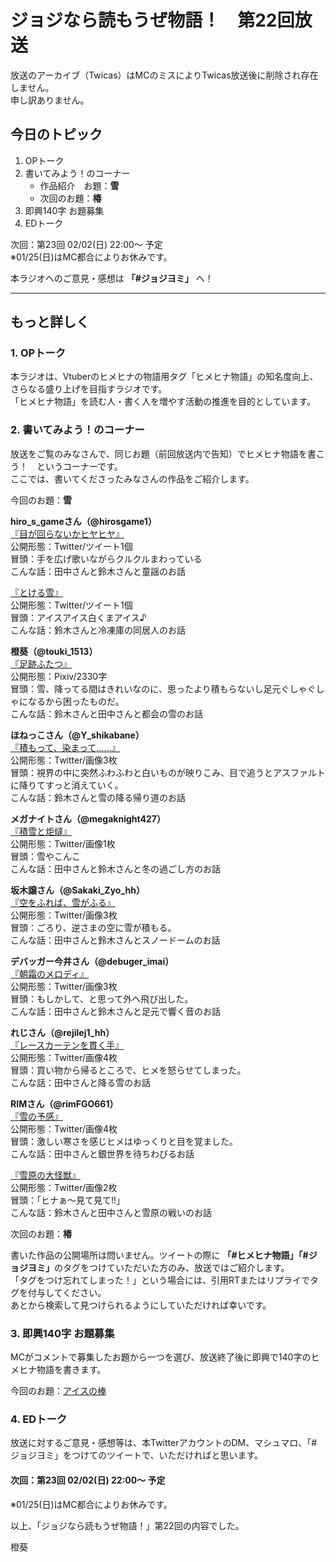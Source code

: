 # ジョジなら読もうぜ物語！　第22回放送

放送のアーカイブ（Twicas）はMCのミスによりTwicas放送後に削除され存在しません。  
申し訳ありません。

## 今日のトピック
1. OPトーク
1. 書いてみよう！のコーナー
    - 作品紹介　お題：<b>雪</b>
    - 次回のお題：<b>椿</b>
1. 即興140字 お題募集
1. EDトーク

次回：第23回 02/02(日) 22:00～ 予定  
※01/25(日)はMC都合によりお休みです。  

本ラジオへのご意見・感想は **「#ジョジヨミ」** へ！

---

## もっと詳しく
### 1. OPトーク

本ラジオは、Vtuberのヒメヒナの物語用タグ「ヒメヒナ物語」の知名度向上、さらなる盛り上げを目指すラジオです。  
「ヒメヒナ物語」を読む人・書く人を増やす活動の推進を目的としています。  

### 2. 書いてみよう！のコーナー
放送をご覧のみなさんで、同じお題（前回放送内で告知）でヒメヒナ物語を書こう！　というコーナーです。  
ここでは、書いてくださったみなさんの作品をご紹介します。

今回のお題：<b>雪</b>

**hiro_s_gameさん（@hirosgame1）**  
[『目が回らないかヒヤヒヤ』](https://twitter.com/hirosgame1/status/1216357346986692609?s=20)  
公開形態：Twitter/ツイート1個  
冒頭：手を広げ歌いながらクルクルまわっている  
こんな話：田中さんと鈴木さんと童謡のお話  

[『とける雪』](https://twitter.com/hirosgame1/status/1217992442131075072?s=20)  
公開形態：Twitter/ツイート1個  
冒頭：アイスアイス白くまアイス♪  
こんな話：鈴木さんと冷凍庫の同居人のお話  

**橙葵（@touki_1513）**  
[『足跡ふたつ』](https://twitter.com/touki_1513/status/1218460072407261185?s=20)  
公開形態：Pixiv/2330字  
冒頭：雪、降ってる間はきれいなのに、思ったより積もらないし足元ぐしゃぐしゃになるから困ったものだ。  
こんな話：鈴木さんと田中さんと都会の雪のお話  

**ほねっこさん（@Y_shikabane）**  
[『積もって、染まって……』](https://twitter.com/Y_shikabane/status/1218462763887935489?s=20)  
公開形態：Twitter/画像3枚  
冒頭：視界の中に突然ふわふわと白いものが映りこみ、目で追うとアスファルトに降りてすっと消えていく。  
こんな話：鈴木さんと雪の降る帰り道のお話  

**メガナイトさん（@megaknight427）**  
[『積雪と炬燵』](https://twitter.com/megaknight427/status/1218470632318332929?s=20)  
公開形態：Twitter/画像1枚  
冒頭：雪やこんこ  
こんな話：田中さんと鈴木さんと冬の過ごし方のお話

**坂木譲さん（@Sakaki_Zyo_hh）**  
[『空をふれば、雪がふる』](https://twitter.com/Sakaki_Zyo_hh/status/1218480764439818240?s=20)  
公開形態：Twitter/画像3枚  
冒頭：ごろり、逆さまの空に雪が積もる。  
こんな話：田中さんと鈴木さんとスノードームのお話  

**デバッガー今井さん（@debuger_imai）**  
[『朝霜のメロディ』](https://twitter.com/debuger_imai/status/1218566715576967168?s=20)  
公開形態：Twitter/画像3枚  
冒頭：もしかして、と思って外へ飛び出した。  
こんな話：田中さんと鈴木さんと足元で響く音のお話  

**れじさん（@rejilej1_hh）**  
[『レースカーテンを貫く手』](https://twitter.com/rejilej1_hh/status/1218710053110181888?s=20)  
公開形態：Twitter/画像4枚  
冒頭：買い物から帰るところで、ヒメを怒らせてしまった。  
こんな話：田中さんと降る雪のお話  

**RIMさん（@rimFGO661）**  
[『雪の予感』](https://twitter.com/rimFGO661/status/1218838514751524865?s=20)  
公開形態：Twitter/画像4枚  
冒頭：激しい寒さを感じヒメはゆっくりと目を覚ました。  
こんな話：田中さんと銀世界を待ちわびるお話  

[『雪原の大怪獣』](https://twitter.com/rimFGO661/status/1218872831104020481?s=20)  
公開形態：Twitter/画像2枚  
冒頭：「ヒナぁ～見て見て!!」  
こんな話：鈴木さんと田中さんと雪原の戦いのお話  

次回のお題：<b>椿</b>

書いた作品の公開場所は問いません。ツイートの際に <b>「#ヒメヒナ物語」「#ジョジヨミ」</b>のタグをつけていただいた方のみ、放送ではご紹介します。  
「タグをつけ忘れてしまった！」という場合には、引用RTまたはリプライでタグを付与してください。  
あとから検索して見つけられるようにしていただければ幸いです。  

### 3. 即興140字 お題募集
MCがコメントで募集したお題から一つを選び、放送終了後に即興で140字のヒメヒナ物語を書きます。

今回のお題：[アイスの棒](https://twitter.com/hmhnStory_Radio/status/1218896272599371776?s=20)

### 4. EDトーク

放送に対するご意見・感想等は、本TwitterアカウントのDM、マシュマロ、「#ジョジヨミ」をつけてのツイートで、いただければと思います。

#### 次回：第23回 02/02(日) 22:00～ 予定  
※01/25(日)はMC都合によりお休みです。  

以上、「ジョジなら読もうぜ物語！」第22回の内容でした。

橙葵
